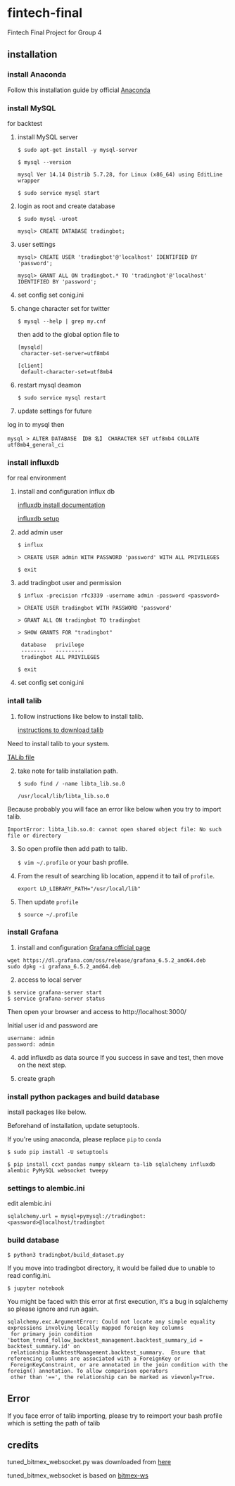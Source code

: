 # fintech-final

Fintech Final Project for Group 4

## installation

### install Anaconda

Follow this installation guide by official
[Anaconda](https://docs.anaconda.com/anaconda/install/)

### install MySQL

for backtest

1. install MySQL server

   `$ sudo apt-get install -y mysql-server`

   `$ mysql --version`

   ```
   mysql Ver 14.14 Distrib 5.7.28, for Linux (x86_64) using EditLine wrapper
   ```

   `$ sudo service mysql start`

2. login as root and create database

   `$ sudo mysql -uroot`

   `mysql> CREATE DATABASE tradingbot;`

3. user settings

   `mysql> CREATE USER 'tradingbot'@'localhost' IDENTIFIED BY 'password';`

   `mysql> GRANT ALL ON tradingbot.* TO 'tradingbot'@'localhost' IDENTIFIED BY 'password';`

4. set config
   set conig.ini

5. change character set for twitter

   `$ mysql --help | grep my.cnf`

   then add to the global option file to

   ```
   [mysqld]
    character-set-server=utf8mb4

   [client]
    default-character-set=utf8mb4
   ```

6. restart mysql deamon

   `$ sudo service mysql restart`

7. update settings for future

log in to mysql then

`mysql > ALTER DATABASE 【DB 名】 CHARACTER SET utf8mb4 COLLATE utf8mb4_general_ci`

### install influxdb

for real environment

1. install and configuration influx db

   [influxdb install documentation](https://docs.influxdata.com/influxdb/v1.7/introduction/installation/)

   [influxdb setup](http://hassiweb-programming.blogspot.com/2018/10/how-to-use-python-library-for-influxdb.html)

2. add admin user

   `$ influx`

   `> CREATE USER admin WITH PASSWORD 'password' WITH ALL PRIVILEGES`

   `$ exit`

3. add tradingbot user and permission

   `$ influx -precision rfc3339 -username admin -password <password>`

   `> CREATE USER tradingbot WITH PASSWORD 'password'`

   `> GRANT ALL ON tradingbot TO tradingbot`

   `> SHOW GRANTS FOR "tradingbot"`

   ```
    database   privilege
    --------   ---------
    tradingbot ALL PRIVILEGES
   ```

   `$ exit`

4. set config
   set conig.ini

### intall talib

1. follow instructions like below to install talib.

   [instructions to download talib](https://sachsenhofer.io/install-ta-lib-ubuntu-server/)

Need to install talib to your system.

[TALib file](https://sourceforge.net/projects/ta-lib/files/ta-lib/0.4.0/)

2. take note for talib installation path.

   `$ sudo find / -name libta_lib.so.0`

   ```
   /usr/local/lib/libta_lib.so.0
   ```

Because probably you will face an error like below when you try to import talib.

`ImportError: libta_lib.so.0: cannot open shared object file: No such file or directory`

3. So open profile then add path to talib.

   `$ vim ~/.profile` or your bash profile.

4. From the result of searching lib location, append it to tail of `profile`.

   `export LD_LIBRARY_PATH="/usr/local/lib"`

5. Then update `profile`

   `$ source ~/.profile`

### install Grafana

1. install and configuration
   [Grafana official page](https://grafana.com/grafana/download?platform=linux)

```
wget https://dl.grafana.com/oss/release/grafana_6.5.2_amd64.deb
sudo dpkg -i grafana_6.5.2_amd64.deb
```

2. access to local server

```
$ service grafana-server start
$ service grafana-server status
```

Then open your browser and access to http://localhost:3000/

Initial user id and password are

```
username: admin
password: admin
```

4. add influxdb as data source
   If you success in save and test, then move on the next step.

5. create graph

### install python packages and build database

install packages like below.

Beforehand of installation, update setuptools.

If you're using anaconda, please replace `pip` to `conda`

`$ sudo pip install -U setuptools`

`$ pip install ccxt pandas numpy sklearn ta-lib sqlalchemy influxdb alembic PyMySQL websocket tweepy`

### settings to alembic.ini

edit alembic.ini

`sqlalchemy.url = mysql+pymysql://tradingbot:<password>@localhost/tradingbot`

### build database

`$ python3 tradingbot/build_dataset.py`

If you move into tradingbot directory, it would be failed due to unable to read config.ini.

`$ jupyter notebook`

You might be faced with this error at first execution, it's a bug in sqlalchemy so please ignore and run again.

```
sqlalchemy.exc.ArgumentError: Could not locate any simple equality expressions involving locally mapped foreign key columns
 for primary join condition 'bottom_trend_follow_backtest_management.backtest_summary_id = backtest_summary.id' on
 relationship BacktestManagement.backtest_summary.  Ensure that referencing columns are associated with a ForeignKey or
 ForeignKeyConstraint, or are annotated in the join condition with the foreign() annotation. To allow comparison operators
 other than '==', the relationship can be marked as viewonly=True.
```

## Error

If you face error of talib importing, please try to reimport your bash profile which is setting the path of talib

## credits

tuned_bitmex_websocket.py was downloaded from [here](https://note.mu/motofumimikami/n/n3baccdc81674)

tuned_bitmex_websocket is based on [bitmex-ws](https://github.com/BitMEX/api-connectors/tree/master/official-ws/python)
